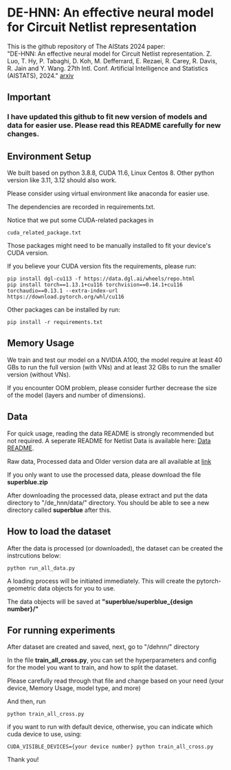 # DE-HNN: An effective neural model for Circuit Netlist representation

This is the github repository of The AIStats 2024 paper:  
"DE-HNN: An effective neural model for Circuit Netlist representation.
 Z. Luo, T. Hy, P. Tabaghi, D. Koh, M. Defferrard, E. Rezaei, R. Carey, R. Davis, R. Jain and Y. Wang. 27th Intl. Conf. Artificial Intelligence and Statistics (AISTATS), 2024." [arxiv](https://arxiv.org/abs/2404.00477)

## Important

### I have updated this github to fit new version of models and data for easier use. Please read this README carefully for new changes. 

## Environment Setup

We built based on python 3.8.8, CUDA 11.6, Linux Centos 8. Other python version like 3.11, 3.12 should also work.

Please consider using virtual environment like anaconda for easier use. 

The dependencies are recorded in requirements.txt. 

Notice that we put some CUDA-related packages in 
```commandline
cuda_related_package.txt
```
Those packages might need to be manually installed to fit your device's CUDA version. 

If you believe your CUDA version fits the requirements, please run:
```commandline
pip install dgl-cu113 -f https://data.dgl.ai/wheels/repo.html
pip install torch==1.13.1+cu116 torchvision==0.14.1+cu116 torchaudio==0.13.1 --extra-index-url https://download.pytorch.org/whl/cu116
```

Other packages can be installed by run:

```commandline
pip install -r requirements.txt
```

## Memory Usage

We train and test our model on a NVIDIA A100, the model require at least 40 GBs to run the full version (with VNs) and at least 32 GBs to run the smaller version (without VNs).

If you encounter OOM problem, please consider further decrease the size of the model (layers and number of dimensions).

## Data 

For quick usage, reading the data README is strongly recommended but not required. A seperate README for Netlist Data is available here: [Data README](README_DATA.md). 

Raw data, Processed data and Older version data are all available at [link](https://zenodo.org/records/14599896)

If you only want to use the processed data, please download the file **superblue.zip**

After downloading the processed data, please extract and put the data directory to "/de_hnn/data/" directory. You should be able to see a new directory called **superblue** after this.

## How to load the dataset 

After the data is processed (or downloaded), the dataset can be created the instrcutions below:

```commandline
python run_all_data.py
```

A loading process will be initiated immediately. This will create the pytorch-geometric data objects for you to use.

The data objects will be saved at **"superblue/superblue_{design number}/"**

## For running experiments

After dataset are created and saved, next, go to "/dehnn/" directory

In the file **train_all_cross.py**, you can set the hyperparameters and config for the model you want to train, and how to split the dataset. 

Please carefully read through that file and change based on your need (your device, Memory Usage, model type, and more)

And then, run

```commandline
python train_all_cross.py
```

if you want to run with default device, otherwise, you can indicate which cuda device to use, using:

```commandline
CUDA_VISIBLE_DEVICES={your device number} python train_all_cross.py
```

Thank you!

